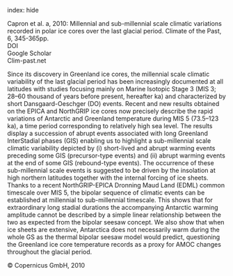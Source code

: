 index: hide

<div class="Citation">

  <div class="Citation-body">
    <div class="Citation-text">Capron et al. a, 2010: Millennial and sub-millennial scale climatic variations recorded in polar ice cores over the last glacial period. <span class="Article-journal">Climate of the Past, </span><span class="Article-volume">6, </span>345-365pp.</div>
    <div class="Citation-links">
      <div class="CitationLink" data-href="https://doi.org/10.5194/cp-6-345-2010">
        <div class="CitationLink-icon CitationLink-Doi"></div>
        <div class="CitationLink-text">DOI</div>
      </div>
      <div class="CitationLink" data-href="https://scholar.google.com/scholar?q=10.5194/cp-6-345-2010">
        <div class="CitationLink-icon CitationLink-Scholar"></div>
        <div class="CitationLink-text">Google Scholar</div>
      </div>
      <div class="CitationLink" data-href="http://www.clim-past.net/6/345/2010/cp-6-345-2010.html">
        <div class="CitationLink-icon CitationLink-Publisher"></div>
        <div class="CitationLink-text">Clim-past.net</div>
      </div>
    </div>
  </div>
</div>

Since its discovery in Greenland ice cores, the millennial scale climatic variability of the last glacial period has been increasingly documented at all latitudes with studies focusing mainly on Marine Isotopic Stage 3 (MIS 3; 28–60 thousand of years before present, hereafter ka) and characterized by short Dansgaard-Oeschger (DO) events. Recent and new results obtained on the EPICA and NorthGRIP ice cores now precisely describe the rapid variations of Antarctic and Greenland temperature during MIS 5 (73.5–123 ka), a time period corresponding to relatively high sea level. The results display a succession of abrupt events associated with long Greenland InterStadial phases (GIS) enabling us to highlight a sub-millennial scale climatic variability depicted by (i) short-lived and abrupt warming events preceding some GIS (precursor-type events) and (ii) abrupt warming events at the end of some GIS (rebound-type events). The occurrence of these sub-millennial scale events is suggested to be driven by the insolation at high northern latitudes together with the internal forcing of ice sheets. Thanks to a recent NorthGRIP-EPICA Dronning Maud Land (EDML) common timescale over MIS 5, the bipolar sequence of climatic events can be established at millennial to sub-millennial timescale. This shows that for extraordinary long stadial durations the accompanying Antarctic warming amplitude cannot be described by a simple linear relationship between the two as expected from the bipolar seesaw concept. We also show that when ice sheets are extensive, Antarctica does not necessarily warm during the whole GS as the thermal bipolar seesaw model would predict, questioning the Greenland ice core temperature records as a proxy for AMOC changes throughout the glacial period.

<div class="Citation-copy">
&copy; Copernicus GmbH, 2010
</div>